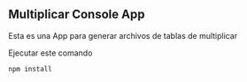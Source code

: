 
## Multiplicar Console App

Esta es una App para generar archivos de tablas de multiplicar

Ejecutar este comando

```
npm install
```